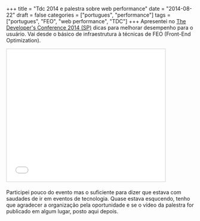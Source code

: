 +++
title = "Tdc 2014 e palestra sobre web performance"
date = "2014-08-22"
draft = false
categories = ["portugues", "performance"]
tags = ["portugues", "FEO", "web performance", "TDC"]
+++
Apresentei no [The Developer's Conference 2014 (SP)][1] dicas para melhorar
desempenho para o usuário. Vai desde o básico de infraestrutura à técnicas
de FEO (Front-End Optimization).

<iframe src="//www.slideshare.net/slideshow/embed_code/key/wa1vvpsCJA2kkm" width="425" height="355" frameborder="0" marginwidth="0" marginheight="0" scrolling="no" style="border:1px solid #CCC; border-width:1px; margin-bottom:5px; max-width: 100%;" allowfullscreen> </iframe> <div style="margin-bottom:5px">


Participei pouco do evento mas o suficiente para dizer que estava com
saudades de ir em eventos de tecnologia. Quase estava esqucendo, tenho que agradecer
a organização pela oportunidade e se o vídeo da palestra
for publicado em algum lugar, posto aqui depois.

[1]: http://www.thedevelopersconference.com.br/

